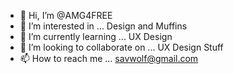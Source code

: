 - 👋 Hi, I’m @AMG4FREE
- 👀 I’m interested in ... Design and Muffins
- 🌱 I’m currently learning ... UX Design
- 💞️ I’m looking to collaborate on ... UX Design Stuff
- 📫 How to reach me ... savwolf@gmail.com

<!---
AMG4FREE/AMG4FREE is a ✨ special ✨ repository because its `README.md` (this file) appears on your GitHub profile.
You can click the Preview link to take a look at your changes.
--->
